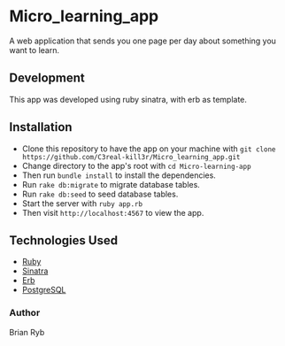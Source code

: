 # Micro_learning_app
A web application that sends you one page per day about something you want to learn.

## Development
This app was developed using ruby sinatra, with erb as template.


## Installation
- Clone this repository to have the app on your machine with ```git clone https://github.com/C3real-kill3r/Micro_learning_app.git```
- Change directory to the app's root with ```cd Micro-learning-app```
- Then run ```bundle install```  to install the dependencies.
- Run ```rake db:migrate``` to migrate database tables.
- Run ```rake db:seed``` to seed database tables.
- Start the server with ```ruby app.rb```
- Then visit ```http://localhost:4567``` to view the app.


## Technologies Used
* [Ruby](https://www.ruby-lang.org/en/)
* [Sinatra](http://sinatrarb.com//)
* [Erb](https://en.wikipedia.org/wiki/ERuby)
* [PostgreSQL](https://www.postgresql.org/)


### Author
Brian Ryb